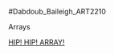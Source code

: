 #Dabdoub_Baileigh_ART2210

Arrays

[HIP! HIP! ARRAY!](https://baileighd.github.io/Dabdoub_Baileigh_ART2210/Oct9Class/Oct9Class.html)